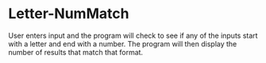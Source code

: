 # Letter-NumMatch
User enters input and the program will check to see if any of the inputs start with a letter and end with a number. The program will then display the number of results that match that format.
